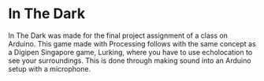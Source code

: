 # In The Dark
 In The Dark was made for the final project assignment of a class on Arduino. This game made with Processing follows with the same concept as a Digipen Singapore game, Lurking, where you have to use echolocation to see your surroundings. This is done through making sound into an Arduino setup with a microphone.
